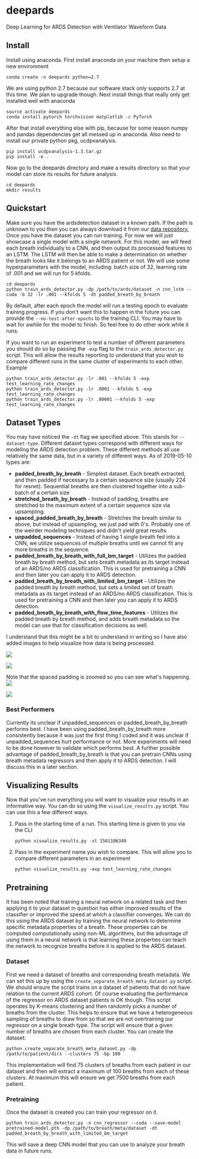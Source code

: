 # deepards
Deep Learning for ARDS Detection with Ventilator Waveform Data

## Install
Install using anaconda. First install anaconda on your machine then setup a new environment

    conda create -n deepards python=2.7

We are using python 2.7 because our software stack only supports 2.7 at this time. We plan to
upgrade though. Next install things that really only get installed well with anaconda

    source activate deepards
    conda install pytorch torchvision matplotlib -c PyTorch

After that install everything else with pip, because for some reason numpy and pandas dependencies
get all messed up in anaconda. Also need to install our private python pkg, ucdpvanalysis.

    pip install ucdpvanalysis-1.3.tar.gz
    pip install -e .

Now go to the deepards directory and make a results directory so that your model can store its
results for future analysis.

    cd deepards
    mkdir results

## Quickstart

Make sure you have the ardsdetection dataset in a known path. If the path is unknown to you then you can
always download it from our [data repository.](https://ucdavis.app.box.com/folder/67693436232) Once you have the dataset you can run training. For now
we will just showcase a single model with a single network. For this model, we will feed each breath individually
to a CNN, and then output its processed features to an LSTM. The LSTM will then be able to make a determination
on whether the breath looks like it belongs to an ARDS patient or not. We will use some hyperparameters with the model,
including: batch size of 32, learning rate of .001 and we will run for 5 kfolds.

    cd deepards
    python train_ards_detector.py -dp /path/to/ards/dataset -n cnn_lstm --cuda -b 32 -lr .001 --kfolds 5 -dt padded_breath_by_breath

By default, after each epoch the model will run a testing epoch to evaluate training progress. If you don't
want this to happen in the future you can provide the `--no-test-after-epochs` to the training CLI.
You may have to wait for awhile for the model to finish. So feel free to do other work while it runs.

If you want to run an experiment to test a number of different parameters you should do so by passing the `-exp` flag to the `train_ards_detector.py` script.
This will allow the results reporting to understand that you wish to compare different runs in the same cluster of experiments to each other. Example

    python train_ards_detector.py -lr .001 --kfolds 5 -exp test_learning_rate_changes
    python train_ards_detector.py -lr .0001 --kfolds 5 -exp test_learning_rate_changes
    python train_ards_detector.py -lr .00001 --kfolds 5 -exp test_learning_rate_changes

## Dataset Types

You may have noticed the `-dt` flag we specified above. This stands for `--dataset-type`. Different
dataset types correspond with different ways for modeling the ARDS detection problem. These different methods
all use relatively the same data, but in a variety of different ways. As of 2019-05-10 types are:

* **padded_breath_by_breath** - Simplest dataset. Each breath extracted, and then padded if necessary to a certain sequence size (usually 224 for resnet). Sequential breaths are then clustered together into a sub-batch of a certain size
* **stretched_breath_by_breath** - Instead of padding, breaths are stretched to the maximum extent of a certain sequence size via upsampling.
* **spaced_padded_breath_by_breath** - Stretches the breath similar to above, but instead of upsampling, we just pad with 0's. Probably one of the weirder modeling techniques and didn't yield great results
* **unpadded_sequences** - Instead of having 1 single breath fed into a CNN, we utilize sequences of multiple breaths until we cannot fit any more breaths in the sequence.
* **padded_breath_by_breath_with_full_bm_target** - Utilizes the padded breath by breath method, but sets breath metadata as its target instead of an ARDS/no ARDS classification. This is used for pretraining a CNN and then later you can apply it to ARDS detection.
* **padded_breath_by_breath_with_limited_bm_target** - Utilizes the padded breath by breath method, but sets a limited set of breath metadata as its target instead of an ARDS/no ARDS classification. This is used for pretraining a CNN and then later you can apply it to ARDS detection.
* **padded_breath_by_breath_with_flow_time_features** - Utilizes the padded breath by breath method, and adds breath metadata so the model can use that for classification decisions as well.

I understand that this might be a bit to understand in writing so I have also added images to help visualize how data is being processed.

![](img/padded_breath_by_breath.png)

![](img/stretched_breath_by_breath.png)

Note that the spaced padding is zoomed so you can see what's happening.
![](img/spaced_padded_breath_by_breath.png)

![](img/unpadded_sequences.png)

### Best Performers
Currently its unclear if unpadded_sequences or padded_breath_by_breath performs best. I have been using padded_breath_by_breath more
consistently because it was just the first thing I coded and it was unclear if unpadded_sequences hurt performance
or not. More experiments will need to be done however to validate which performs best. A further possible advantage
of padded_breath_by_breath is that you can pretrain CNNs using breath metadata regressors and then apply it to ARDS detection.
I will discuss this in a later section.

## Visualizing Results
Now that you've run everything you will want to visualize your results in an informative way. You can do so using the `visualize_results.py` script. You can use this
a few different ways.

 1. Pass in the starting time of a run. This starting time is given to you via the CLI

        python visualize_results.py -st 1561106349

 2. Pass in the experiment name you wish to compare. This will allow you to compare different parameters in an experiment

        python visualize_results.py -exp test_learning_rate_changes

## Pretraining
It has been noted that training a neural network on a related task and then applying it to your dataset in question has
either improved results of the classifier or improved the speed at which a classifier converges. We can do this using the ARDS
dataset by training the neural network to determine specific metadata properties of a breath. These properties can be computed
computationally using non-ML algorithms, but the advantage of using them in a neural network is that learning these properties
can teach the network to recognize breaths before it is applied to the ARDS dataset.

### Dataset
First we need a dataset of breaths and corresponding breath metadata. We can set this up by using the `create_separate_breath_meta_dataset.py` script. We should ensure the
script trains on a dataset of patients that do not have relation to the current ARDS
cohort. Of course evaluating the performance of the regressor on ARDS dataset patients
is OK though. This script operates by K-means clustering and then randomly picks a number
of breaths from the cluster. This helps to ensure that we have a heterogeneous sampling
of breaths to draw from so that we are not overtraining our regressor on a single breath type. The script will ensure that a given number of breaths are chosen from each cluster.
You can create the dataset:

    python create_separate_breath_meta_dataset.py -dp /path/to/patient/dirs --clusters 75 -bp 100

This implementation will find 75 clusters of breaths from each patient in our dataset and
then will extract a maximum of 100 breaths from each of these clusters. At maximum this
will ensure we get 7500 breaths from each patient.

### Pretraining
Once the dataset is created you can train your regressor on it.

    python train_ards_detector.py -n cnn_regressor --cuda --save-model pretrained-model.pth -dp /path/to/breath/meta/dataset -dt padded_breath_by_breath_with_limited_bm_target

This will save a deep CNN model that you can use to analyze your breath data in future runs.
